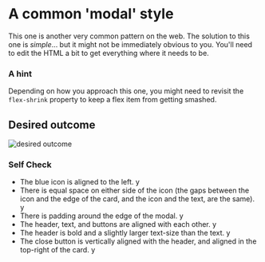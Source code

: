 # A common 'modal' style

This one is another very common pattern on the web. The solution to this one is _simple_... but it might not be immediately obvious to you. You'll need to edit the HTML a bit to get everything where it needs to be.

### A hint

Depending on how you approach this one, you might need to revisit the `flex-shrink` property to keep a flex item from getting smashed.

## Desired outcome

![desired outcome](./desired-outcome.png)

### Self Check

- The blue icon is aligned to the left. y
- There is equal space on either side of the icon (the gaps between the icon and the edge of the card, and the icon and the text, are the same). y
- There is padding around the edge of the modal. y
- The header, text, and buttons are aligned with each other. y
- The header is bold and a slightly larger text-size than the text. y
- The close button is vertically aligned with the header, and aligned in the top-right of the card. y
